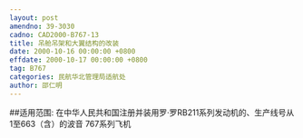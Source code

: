 ```yaml
---
layout: post
amendno: 39-3030
cadno: CAD2000-B767-13
title: 吊舱吊架和大翼结构的改装
date: 2000-10-16 00:00:00 +0800
effdate: 2000-10-17 00:00:00 +0800
tag: B767
categories: 民航华北管理局适航处
author: 邵仁明
---
```


##适用范围:
在中华人民共和国注册并装用罗·罗RB211系列发动机的、生产线号从1至663（含）的波音 767系列飞机

